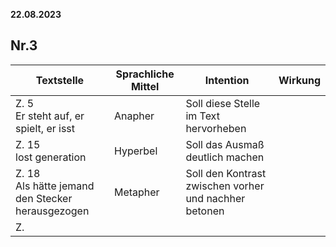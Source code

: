 **22.08.2023**
## Nr.3
| Textstelle                                          | Sprachliche Mittel | Intention                                             | Wirkung |
| --------------------------------------------------- | ------------------ | ----------------------------------------------------- | ------- |
| Z. 5<br>Er steht auf, er spielt, er isst            | Anapher            | Soll diese Stelle im Text hervorheben                 |         |
| Z. 15<br>lost generation                            | Hyperbel           | Soll das Ausmaß deutlich machen                       |         |
| Z. 18<br>Als hätte jemand den Stecker herausgezogen | Metapher           | Soll den Kontrast zwischen vorher und nachher betonen |         |
| Z.                                                     |                    |                                                       |         |

